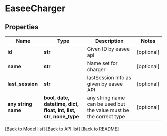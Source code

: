 # EaseeCharger


## Properties
Name | Type | Description | Notes
------------ | ------------- | ------------- | -------------
**id** | **str** | Given ID by easee api | [optional] 
**name** | **str** | Name set for charger | [optional] 
**last_session** | **str** | lastSession Info as given by easee API | [optional] 
**any string name** | **bool, date, datetime, dict, float, int, list, str, none_type** | any string name can be used but the value must be the correct type | [optional]

[[Back to Model list]](../README.md#documentation-for-models) [[Back to API list]](../README.md#documentation-for-api-endpoints) [[Back to README]](../README.md)


